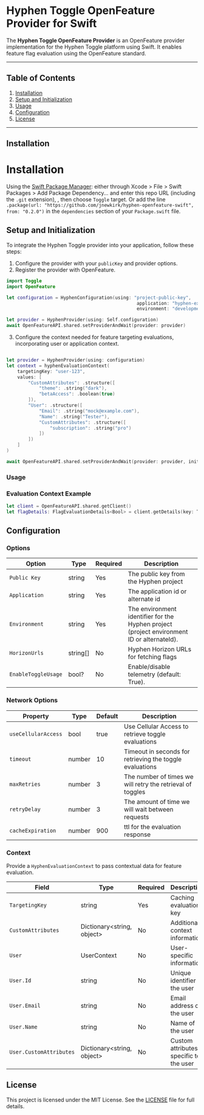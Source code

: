 # Hyphen Toggle OpenFeature Provider for Swift

The **Hyphen Toggle OpenFeature Provider** is an OpenFeature provider implementation for the Hyphen Toggle platform using Swift. It enables feature flag evaluation using the OpenFeature standard.

---

## Table of Contents

1. [Installation](#installation)
2. [Setup and Initialization](#setup-and-initialization)
3. [Usage](#usage)
4. [Configuration](#configuration)
5. [License](#license)

---

## Installation

Installation
============

Using the [Swift Package Manager](https://swift.org/package-manager/): either through Xcode > File > Swift Packages > Add Package Dependency... and enter this repo URL (including the `.git` extension), , then choose `Toggle` target. Or add the line  `.package(url: "https://github.com/jnewkirk/hyphen-openfeature-swift", from: "0.2.0")` in the `dependencies` section of your `Package.swift` file.

## Setup and Initialization
To integrate the Hyphen Toggle provider into your application, follow these steps:

1. Configure the provider with your `publicKey` and provider options.
2. Register the provider with OpenFeature.

```swift
import Toggle
import OpenFeature

let configuration = HyphenConfiguration(using: "project-public-key",
                                                application: "hyphen-example-app",
                                                environment: "development")

let provider = HyphenProvider(using: Self.configuration)
await OpenFeatureAPI.shared.setProviderAndWait(provider: provider)
```

3. Configure the context needed for feature targeting evaluations, incorporating user or application context.
```swift

let provider = HyphenProvider(using: configuration)
let context = hyphenEvaluationContext(
    targetingKey: "user-123",
    values: [
        "CustomAttributes": .structure([
            "theme": .string("dark"),
            "betaAccess": .boolean(true)
        ]),
        "User": .structure([
            "Email": .string("mock@example.com"),
            "Name": .string("Tester"),
            "CustomAttributes": .structure([
                "subscription": .string("pro")
            ])
        ])
    ]
)

await OpenFeatureAPI.shared.setProviderAndWait(provider: provider, initialContext: context)
```

### Usage
### Evaluation Context Example

```swift
let client = OpenFeatureAPI.shared.getClient()
let flagDetails: FlagEvaluationDetails<Bool> = client.getDetails(key: ToggleKey.bool, defaultValue: false)
```

## Configuration
### Options

| Option              | Type      | Required | Description                                     |
|--------------------|-----------|----------|-------------------------------------------------|
| `Public Key`       | string    | Yes      | The public key from the Hyphen project          |
| `Application`      | string    | Yes      | The application id or alternate id              |
| `Environment`      | string    | Yes      | The environment identifier for the Hyphen project (project environment ID or alternateId). |
| `HorizonUrls`      | string[]  | No       | Hyphen Horizon URLs for fetching flags         |
| `EnableToggleUsage`| bool?     | No       | Enable/disable telemetry (default: True).      |

### Network Options 

| Property              | Type       | Default | Description                                                    |
|----------------------|------------|---------|----------------------------------------------------------------|
| `useCellularAccess`  | bool       | true    | Use Cellular Access to retrieve toggle evaluations             |
| `timeout`            | number     | 10      | Timeout in seconds for retrieving the toggle evaluations       |
| `maxRetries`         | number     | 3       | The number of times we will retry the retrieval of toggles     |
| `retryDelay`         | number     | 3       | The amount of time we will wait between requests               |
| `cacheExpiration`    | number     | 900     | ttl for the evaluation response                                |

### Context
Provide a `HyphenEvaluationContext` to pass contextual data for feature evaluation.

| Field               | Type                           | Required | Description                    |
|-------------------|--------------------------------|----------|--------------------------------|
| `TargetingKey`    | string                         | Yes      | Caching evaluation key        |
| `CustomAttributes`| Dictionary<string, object>     | No       | Additional context information |
| `User`            | UserContext                    | No       | User-specific information     |
| `User.Id`         | string                         | No       | Unique identifier of the user |
| `User.Email`      | string                         | No       | Email address of the user |
| `User.Name`       | string                         | No       | Name of the user |
| `User.CustomAttributes` | Dictionary<string, object>  | No       | Custom attributes specific to the user |


## License
This project is licensed under the MIT License. See the [LICENSE](LICENSE) file for full details.

